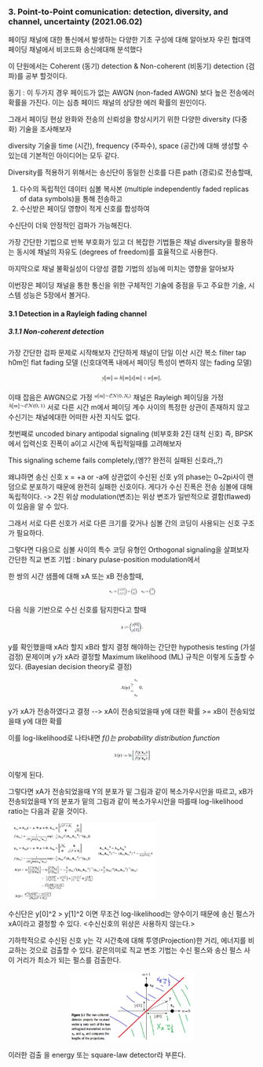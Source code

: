 ### 3. Point-to-Point comunication: detection, diversity, and channel, uncertainty (2021.06.02)
페이딩 채널에 대한 통신에서 발생하는 다양한 기초 구성에 대해 알아보자
우린 협대역 페이딩 채널에서 비코드화 송신에대해 분석했다

이 단원에서는 Coherent (동기) detection & Non-coherent (비동기) detection (검파)를 공부 할것이다.

동기 : 
이 두가지 경우 페이드가 없는 AWGN (non-faded AWGN) 보다 높은 전송에러 확률을 가진다.
이는 심층 페이드 채널의 상당한 에러 확률의 원인이다. 

그래서 페이딩 현상 완화와 전송의 신뢰성을 향상시키기 위한 다양한 diversity (다중화) 기술을 조사해보자

diversity 기술을 time (시간), frequency (주파수), space (공간)에 대해 생성할 수 있는데 기본적인 아이디어는 모두 같다.

Diversity를 적용하기 위해서는
송신단이 동일한 신호를 다른 path (경로)로 전송할때,

1. 다수의 독립적인 데이터 심볼 복사본 (multiple independently faded replicas of data symbols)을 통해 전송하고
2. 수신받은 페이딩 영향이 적게 신호를 합성하여 

수신단이 더욱 안정적인 검파가 가능해진다.

가장 간단한 기법으로 반복 부호화가 있고 더 복잡한 기법들은 채널 diversity을 활용하는 동시에 채널의 자유도 (degrees of freedom)를 효율적으로 사용한다.

마지막으로 채널 불확실성이 다양성 결합 기법의 성능에 미치는 영향을 알아보자

이번장은 페이딩 채널을 통한 통신을 위한 구체적인 기술에 중점을 두고 주요한 기술, 시스템 성능은 5장에서 볼거다.

#### 3.1 Detection in a Rayleigh fading channel
##### 3.1.1 Non-coherent detection

가장 간단한 검파 문제로 시작해보자
간단하게 채널이 단일 이산 시간 복소 filter tap h0m인 flat fading 모델 (신호대역폭 내에서 페이딩 특성이 변하지 않는 fading 모델)
<p align="center"><img src="./images/h_flat.png" width="25%" height="25%"/></p>
이때 잡음은 AWGN으로 가정 <img src="./images/AWGN.PNG" width="15%" height="15%"/>
채널은 Rayleigh 페이딩을 가정 <img src="./images/Rayleigh.png" width="15%" height="15%"/>
서로 다른 시간 m에서 페이딩 계수 사이의 특정한 상관이 존재하지 않고 수신기는 채널에대한 어떠한 사전 지식도 없다.

첫번째로 uncoded binary antipodal signaling (비부호화 2진 대척 신호)
즉, BPSK에서 입력신호 진폭이 a이고 시간에 독립적일때를 고려해보자

This signaling scheme fails completely,(엥?? 완전히 실패된 신호라,,?)

왜냐하면 송신 신호 x = +a or -a에 상관없이 수신된 신호 y의 phase는 0~2pi사이 랜덤으로 분포하기 때문에 완전히 실패한 신호이다.
게다가 수신 진폭은 전송 심볼에 대해 독립적이다.
-> 2진 위상 modulation(변조)는 위상 변조가 일반적으로 결함(flawed)이 있음을 알 수 있다.

그래서 서로 다른 신호가 서로 다른 크기를 갖거나 심볼 간의 코딩이 사용되는 신호 구조가 필요하다.

그렇다면 다음으로 심볼 사이의 특수 코딩 유형인 Orthogonal signaling을 살펴보자
간단한 직교 변조 기법 : binary pulase-position modulation에서

한 쌍의 시간 샘플에 대해 xA 또는 xB 전송할때, <p align="center"><img src="./images/xa.png" width="20%" height="20%"/></p>
다음 식을 기반으로 수신 신호를 탐지한다고 할때 <p align="center"><img src="./images/y.png" width="10%" height="10%"/></p>

y를 확인했을때 xA라 할지 xB라 할지 결정 해야하는 간단한 hypothesis testing (가설 검정) 문제이며
y가 xA라 결정할 Maximum likelihood (ML) 규칙은 이렇게 도출할 수 있다. (Bayesian decision theory로 결정)
<p align="center"><img src="./images/ML.png" width="10%" height="10%"/></p>

y가 xA가 전송하였다고 결정 --> xA이 전송되었을때 y에 대한 확률 >= xB이 전송되었을때 y에 대한 확률

이를 log-likelihood로 나타내면 *f()는 probability distribution function*
<p align="center"><img src="./images/loglike.png" width="15%" height="15%"/></p> 이렇게 된다.

그렇다면 xA가 전송되었을때 Y의 분포가 밑 그림과 같이 복소가우시안을 따르고, xB가 전송되었을때 Y의 분포가 밑의 그림과 같이 복소가우시안을 따를때
log-likelihood ratio는 다음과 같을 것이다.

<p align="left"><img src="./images/ML_proof.png" width="60%" height="60%"/></p>

수신단은 y[0]^2 > y[1]^2 이면 무조건 log-likelihood는 양수이기 때문에 송신 펄스가 xA이라고 결정할 수 있다. <수신신호의 위상은 사용하지 않는다.>

기하학적으로 수신된 신호 y는 각 시간축에 대해 투영(Projection)한 거리, 에너지를 비교하는 것으로 검출할 수 있다. 
같은의미로 직교 변조 기법는 수신 펄스와 송신 펄스 사이 거리가 최소가 되는 펄스를 검출한다.

<p align="center"><img src="./images/energy_detector2.png" width="50%" height="50%"/></p>

이러한 검출 을 energy 또는 square-law detector라 부른다.






 


